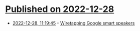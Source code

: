 # [Published on 2022-12-28](index.md)

* [2022-12-28, 11:19:45](https://news.ycombinator.com/item?id=34159868) - [Wiretapping Google smart speakers](https://downrightnifty.me/blog/2022/12/26/hacking-google-home.html)
